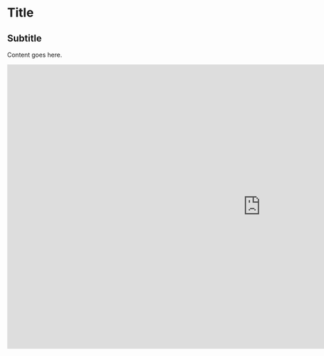 # Title
## Subtitle

Content goes here.

<iframe width="1170" height="658" src="https://www.youtube.com/embed/tFc8iOC1oNk" title="4K UHD 10 hours - Tropical Beach &amp; Gentle Lapping Waves - mindfulness, relaxing, meditation, nature" frameborder="0" allow="accelerometer; autoplay; clipboard-write; encrypted-media; gyroscope; picture-in-picture; web-share" referrerpolicy="strict-origin-when-cross-origin" allowfullscreen></iframe>
